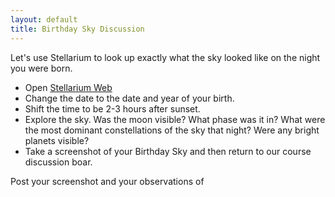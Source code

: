 ```yaml
---
layout: default
title: Birthday Sky Discussion
---
```


Let's use Stellarium to look up exactly what the sky looked like on the night you were born. 
- Open [Stellarium Web](https://stellarium-web.org/)
- Change the date to the date and year of your birth.
- Shift the time to be 2-3 hours after sunset.
- Explore the sky. Was the moon visible? What phase was it in? What were the most dominant constellations of the sky that night? Were any bright planets visible?
- Take a screenshot of your Birthday Sky and then return to our course discussion boar.

Post your screenshot and your observations of 
